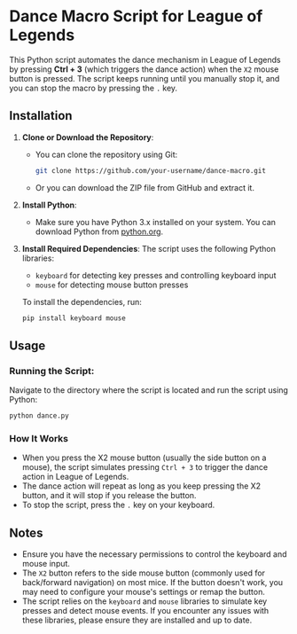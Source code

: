 # Dance Macro Script for League of Legends

This Python script automates the dance mechanism in League of Legends by pressing **Ctrl + 3** (which triggers the dance action) when the `X2` mouse button is pressed. The script keeps running until you manually stop it, and you can stop the macro by pressing the `.` key.

## Installation

1. **Clone or Download the Repository**:
   - You can clone the repository using Git:
     ```bash
     git clone https://github.com/your-username/dance-macro.git
     ```

   - Or you can download the ZIP file from GitHub and extract it.

2. **Install Python**:
   - Make sure you have Python 3.x installed on your system. You can download Python from [python.org](https://www.python.org/).

3. **Install Required Dependencies**:
   The script uses the following Python libraries:
   - `keyboard` for detecting key presses and controlling keyboard input
   - `mouse` for detecting mouse button presses

   To install the dependencies, run:
   ```bash
   pip install keyboard mouse
   ```

## Usage

### Running the Script:
Navigate to the directory where the script is located and run the script using Python:

```bash
python dance.py
```

### How It Works

- When you press the X2 mouse button (usually the side button on a mouse), the script simulates pressing `Ctrl + 3` to trigger the dance action in League of Legends.
- The dance action will repeat as long as you keep pressing the X2 button, and it will stop if you release the button.
- To stop the script, press the `.` key on your keyboard.

## Notes

- Ensure you have the necessary permissions to control the keyboard and mouse input.
- The `X2` button refers to the side mouse button (commonly used for back/forward navigation) on most mice. If the button doesn't work, you may need to configure your mouse's settings or remap the button.
- The script relies on the `keyboard` and `mouse` libraries to simulate key presses and detect mouse events. If you encounter any issues with these libraries, please ensure they are installed and up to date.
